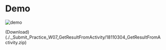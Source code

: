 # Demo

![demo](./._Submit_Practice_W07_GetResultFromActivity/18110304_GetResultFromActivity.gif)

(Download)(./._Submit_Practice_W07_GetResultFromActivity/18110304_GetResultFromActivity.zip)